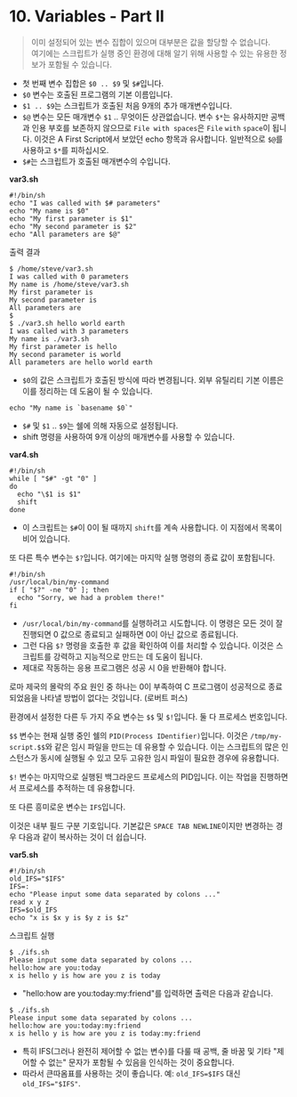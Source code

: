 # 10. Variables - Part II

> 이미 설정되어 있는 변수 집합이 있으며 대부분은 값을 할당할 수 없습니다.<br/>
> 여기에는 스크립트가 실행 중인 환경에 대해 알기 위해 사용할 수 있는 유용한 정보가 포함될 수 있습니다.

- 첫 번째 변수 집합은 `$0 .. $9` 및 `$#`입니다.
- `$0` 변수는 호출된 프로그램의 기본 이름입니다.
- `$1 .. $9`는 스크립트가 호출된 처음 9개의 추가 매개변수입니다.
- `$@` 변수는 모든 매개변수 `$1` .. 무엇이든 상관없습니다. 변수 `$*`는 유사하지만 공백과 인용 부호를 보존하지 않으므로 `File with spaces`은 `File` `with` `space`이 됩니다. 이것은 A First Script에서 보았던 echo 항목과 유사합니다. 일반적으로 `$@`를 사용하고 `$*`를 피하십시오.
- `$#`는 스크립트가 호출된 매개변수의 수입니다.

**var3.sh**
```shell
#!/bin/sh
echo "I was called with $# parameters"
echo "My name is $0"
echo "My first parameter is $1"
echo "My second parameter is $2"
echo "All parameters are $@"
```

출력 결과
```shell
$ /home/steve/var3.sh
I was called with 0 parameters
My name is /home/steve/var3.sh
My first parameter is
My second parameter is    
All parameters are 
$
$ ./var3.sh hello world earth
I was called with 3 parameters
My name is ./var3.sh
My first parameter is hello
My second parameter is world
All parameters are hello world earth
```
- `$0`의 값은 스크립트가 호출된 방식에 따라 변경됩니다. 외부 유틸리티 기본 이름은 이를 정리하는 데 도움이 될 수 있습니다.

```shell
echo "My name is `basename $0`"
```
- `$#` 및 `$1` .. `$9`는 쉘에 의해 자동으로 설정됩니다.
- shift 명령을 사용하여 9개 이상의 매개변수를 사용할 수 있습니다.

**var4.sh**
```shell
#!/bin/sh
while [ "$#" -gt "0" ]
do
  echo "\$1 is $1"
  shift
done  
```
- 이 스크립트는 `$#`이 0이 될 때까지 `shift`를 계속 사용합니다. 이 지점에서 목록이 비어 있습니다.

또 다른 특수 변수는 `$?`입니다. 여기에는 마지막 실행 명령의 종료 값이 포함됩니다.

```shell
#!/bin/sh
/usr/local/bin/my-command
if [ "$?" -ne "0" ]; then
  echo "Sorry, we had a problem there!"
fi
```
- `/usr/local/bin/my-command`를 실행하려고 시도합니다. 이 명령은 모든 것이 잘 진행되면 0 값으로 종료되고 실패하면 0이 아닌 값으로 종료됩니다.
- 그런 다음 `$?` 명령을 호출한 후 값을 확인하여 이를 처리할 수 있습니다. 이것은 스크립트를 강력하고 지능적으로 만드는 데 도움이 됩니다.
- 제대로 작동하는 응용 프로그램은 성공 시 0을 반환해야 합니다.

로마 제국의 몰락의 주요 원인 중 하나는 0이 부족하여 C 프로그램이 성공적으로 종료되었음을 나타낼 방법이 없다는 것입니다. (로버트 퍼스)

환경에서 설정한 다른 두 가지 주요 변수는 `$$` 및 `$!`입니다. 둘 다 프로세스 번호입니다.

`$$` 변수는 현재 실행 중인 쉘의 `PID(Process IDentifier)`입니다.
이것은 `/tmp/my-script.$$`와 같은 임시 파일을 만드는 데 유용할 수 있습니다. 이는 스크립트의 많은 인스턴스가 동시에 실행될 수 있고 모두 고유한 임시 파일이 필요한 경우에 유용합니다.

`$!` 변수는 마지막으로 실행된 백그라운드 프로세스의 PID입니다. 이는 작업을 진행하면서 프로세스를 추적하는 데 유용합니다.

또 다른 흥미로운 변수는 `IFS`입니다. 

이것은 내부 필드 구분 기호입니다. 기본값은 `SPACE TAB NEWLINE`이지만 변경하는 경우 다음과 같이 복사하는 것이 더 쉽습니다.

**var5.sh**
```shell
#!/bin/sh
old_IFS="$IFS"
IFS=:
echo "Please input some data separated by colons ..."
read x y z
IFS=$old_IFS
echo "x is $x y is $y z is $z"
```

스크립트 실행
```shell
$ ./ifs.sh
Please input some data separated by colons ...
hello:how are you:today
x is hello y is how are you z is today
```
- "hello:how are you:today:my:friend"를 입력하면 출력은 다음과 같습니다.

```shell
$ ./ifs.sh
Please input some data separated by colons ...
hello:how are you:today:my:friend
x is hello y is how are you z is today:my:friend
```
- 특히 IFS(그러나 완전히 제어할 수 없는 변수)를 다룰 때 공백, 줄 바꿈 및 기타 "제어할 수 없는" 문자가 포함될 수 있음을 인식하는 것이 중요합니다.
- 따라서 큰따옴표를 사용하는 것이 좋습니다. 예: `old_IFS=$IFS` 대신 `old_IFS="$IFS"`.
